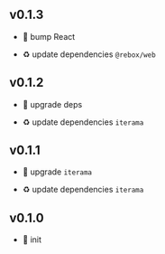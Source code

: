 ## v0.1.3

* 🐞 bump React

* ♻️ update dependencies `@rebox/web`

## v0.1.2

* 🐞 upgrade deps

* ♻️ update dependencies `iterama`

## v0.1.1

* 🐞 upgrade `iterama`

* ♻️ update dependencies `iterama`

## v0.1.0

* 🐣 init
